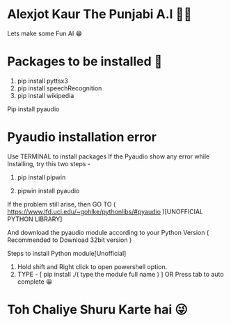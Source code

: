 # Alexjot Kaur The Punjabi A.I 🧞‍♀️
Lets make some Fun AI 😁

# Packages to be installed 🧐

1. pip install pyttsx3
2. pip install speechRecognition
3. pip install wikipedia

Pip install pyaudio


# Pyaudio installation error

Use TERMINAL to install packages
If the Pyaudio show any error while Installing, try this two steps -

1. pip install pipwin

2. pipwin install pyaudio


If the problem still arise, then GO TO ( https://www.lfd.uci.edu/~gohlke/pythonlibs/#pyaudio )[UNOFFICIAL PYTHON LIBRARY]

And download the pyaudio module according to your Python Version ( Recommended to Download 32bit version )

Steps to install Python module[Unofficial]
1. Hold shift and Right click to open powershell option.
2. TYPE - [ pip install ./( type the module full name ) ] OR Press tab to auto complete 😀





# Toh Chaliye Shuru Karte hai 😜
